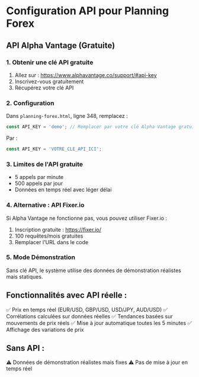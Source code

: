 # Configuration API pour Planning Forex

## API Alpha Vantage (Gratuite)

### 1. Obtenir une clé API gratuite
1. Allez sur : https://www.alphavantage.co/support/#api-key
2. Inscrivez-vous gratuitement
3. Récupérez votre clé API

### 2. Configuration
Dans `planning-forex.html`, ligne 348, remplacez :
```javascript
const API_KEY = 'demo'; // Remplacer par votre clé Alpha Vantage gratuite
```

Par :
```javascript
const API_KEY = 'VOTRE_CLE_API_ICI';
```

### 3. Limites de l'API gratuite
- 5 appels par minute
- 500 appels par jour
- Données en temps réel avec léger délai

### 4. Alternative : API Fixer.io
Si Alpha Vantage ne fonctionne pas, vous pouvez utiliser Fixer.io :
1. Inscription gratuite : https://fixer.io/
2. 100 requêtes/mois gratuites
3. Remplacer l'URL dans le code

### 5. Mode Démonstration
Sans clé API, le système utilise des données de démonstration réalistes mais statiques.

## Fonctionnalités avec API réelle :
✅ Prix en temps réel (EUR/USD, GBP/USD, USD/JPY, AUD/USD)
✅ Corrélations calculées sur données réelles
✅ Tendances basées sur mouvements de prix réels
✅ Mise à jour automatique toutes les 5 minutes
✅ Affichage des variations de prix

## Sans API :
⚠️ Données de démonstration réalistes mais fixes
⚠️ Pas de mise à jour en temps réel